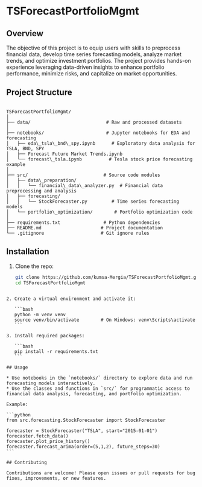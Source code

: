 # TSForecastPortfolioMgmt

## Overview

The objective of this project is to equip users with skills to preprocess financial data, develop time series forecasting models, analyze market trends, and optimize investment portfolios. The project provides hands-on experience leveraging data-driven insights to enhance portfolio performance, minimize risks, and capitalize on market opportunities.

## Project Structure

```

TSForecastPortfolioMgmt/
│
├── data/                            # Raw and processed datasets
│
├── notebooks/                       # Jupyter notebooks for EDA and forecasting
│   ├── eda\_tsla\_bnd\_spy.ipynb      # Exploratory data analysis for TSLA, BND, SPY
│   ├── Forecast Future Market Trends.ipynb
│   └── forecast\_tsla.ipynb          # Tesla stock price forecasting example
│
├── src/                            # Source code modules
│   ├── data\_preparation/
│   │   └── financial\_data\_analyzer.py  # Financial data preprocessing and analysis
│   ├── forecasting/
│   │   └── StockForecaster.py         # Time series forecasting models
│   └── portfolio\_optimization/        # Portfolio optimization code
│
├── requirements.txt                # Python dependencies
├── README.md                      # Project documentation
└── .gitignore                     # Git ignore rules

````

## Installation

1. Clone the repo:  
   ```bash
   git clone https://github.com/kumsa-Mergia/TSForecastPortfolioMgmt.git
   cd TSForecastPortfolioMgmt
````

2. Create a virtual environment and activate it:

   ```bash
   python -m venv venv
   source venv/bin/activate        # On Windows: venv\Scripts\activate
   ```

3. Install required packages:

   ```bash
   pip install -r requirements.txt
   ```

## Usage

* Use notebooks in the `notebooks/` directory to explore data and run forecasting models interactively.
* Use the classes and functions in `src/` for programmatic access to financial data analysis, forecasting, and portfolio optimization.

Example:

```python
from src.forecasting.StockForecaster import StockForecaster

forecaster = StockForecaster("TSLA", start="2015-01-01")
forecaster.fetch_data()
forecaster.plot_price_history()
forecaster.forecast_arima(order=(5,1,2), future_steps=30)
```

## Contributing

Contributions are welcome! Please open issues or pull requests for bug fixes, improvements, or new features.

